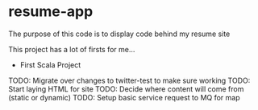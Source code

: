 resume-app
==========
The purpose of this code is to display code behind my resume site

This project has a lot of firsts for me...
- First Scala Project

TODO: Migrate over changes to twitter-test to make sure working
TODO: Start laying HTML for site
TODO: Decide where content will come from (static or dynamic)
TODO: Setup basic service request to MQ for map